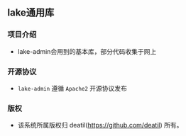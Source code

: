 ## lake通用库


### 项目介绍

*  lake-admin会用到的基本库，部分代码收集于网上


### 开源协议

*  `lake-admin` 遵循 `Apache2` 开源协议发布


### 版权

*  该系统所属版权归 deatil(https://github.com/deatil) 所有。
